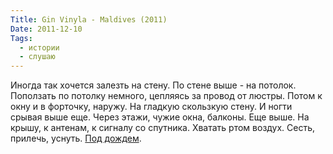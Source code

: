 ```yaml
---
Title: Gin Vinyla - Maldives (2011)
Date: 2011-12-10
Tags:
  - истории
  - слушаю
---
```


Иногда так хочется залезть на стену. По стене выше - на потолок. Поползать по потолку немного, цепляясь за провод от люстры. Потом к окну и в форточку, наружу. На гладкую скользкую стену. И ногти срывая выше еще. Через этажи, чужие окна, балконы. Еще выше. На крышу, к антенам, к сигналу со спутника. Хватать ртом воздух. Сесть, прилечь, уснуть. [Под дождем](https://www.youtube.com/watch?v=7KJHklgWlFM).